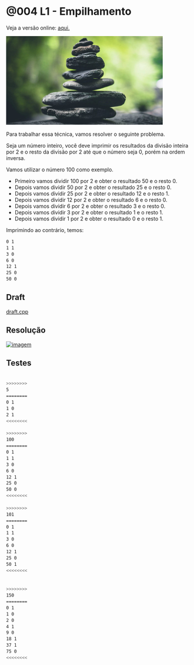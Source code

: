 # @004 L1 - Empilhamento

Veja a versão online: [aqui.](https://github.com/qxcodeed/arcade/blob/master/base/004/Readme.md)

![_](https://raw.githubusercontent.com/qxcodeed/arcade/master/base/004/cover.jpg)

Para trabalhar essa técnica, vamos resolver o seguinte problema.

Seja um número inteiro, você deve imprimir os resultados da divisão inteira por 2 e o resto da divisão por 2 até que o número seja 0, porém na ordem inversa.

Vamos utilizar o número 100 como exemplo.

- Primeiro vamos dividir 100 por 2 e obter o resultado 50 e o resto 0.
- Depois vamos dividir 50 por 2 e obter o resultado 25 e o resto 0.
- Depois vamos dividir 25 por 2 e obter o resultado 12 e o resto 1.
- Depois vamos dividir 12 por 2 e obter o resultado 6 e o resto 0.
- Depois vamos dividir 6 por 2 e obter o resultado 3 e o resto 0.
- Depois vamos dividir 3 por 2 e obter o resultado 1 e o resto 1.
- Depois vamos dividir 1 por 2 e obter o resultado 0 e o resto 1.

Imprimindo ao contrário, temos:

```txt
0 1
1 1
3 0
6 0
12 1
25 0
50 0
```

## Draft

[draft.cpp](https://github.com/qxcodeed/arcade/blob/master/base/004/.cache/draft.cpp)

## Resolução

[![imagem](https://user-images.githubusercontent.com/4747652/267033420-04b92b31-5905-45ea-9cb6-f903681e7e20.png)](https://youtu.be/2n8w2yju6Sc)

## Testes

```bash

>>>>>>>>
5
========
0 1
1 0
2 1
<<<<<<<<

>>>>>>>>
100
========
0 1
1 1
3 0
6 0
12 1
25 0
50 0
<<<<<<<<

>>>>>>>>
101
========
0 1
1 1
3 0
6 0
12 1
25 0
50 1
<<<<<<<<


>>>>>>>>
150
========
0 1
1 0
2 0
4 1
9 0
18 1
37 1
75 0
<<<<<<<<

```
